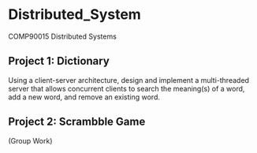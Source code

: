 # Distributed_System
COMP90015 Distributed Systems 
## Project 1: Dictionary
Using a client-server architecture, design and implement a multi-threaded server that allows concurrent clients to search the meaning(s) of a word, add a new word, and remove an existing word.
## Project 2: Scrambble Game 
(Group Work)
